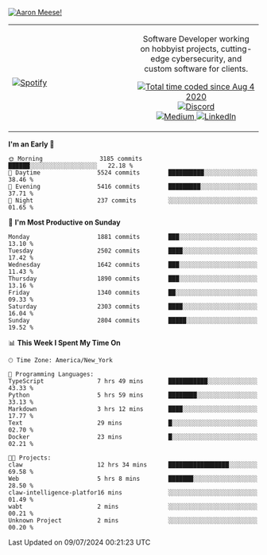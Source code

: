 [![Aaron Meese!](https://user-images.githubusercontent.com/17814535/88975338-a2aabf00-d27f-11ea-963f-8a19608716b4.png)](https://github.com/ajmeese7/readme-ascii "README ASCII")

<!-- Modified from project here: https://github.com/novatorem/novatorem -->
<table width="100%">
  <tr>
  <td width="50%">

&nbsp; <br> [![Spotify](https://ajmeese7.vercel.app/api/spotify)](https://open.spotify.com/user/ajmeese)

  </td>
  <td width="50%">
    <p align="center">
    Software Developer working on hobbyist projects, cutting-edge cybersecurity, and custom software for clients.
    </p>
    <p align="center">
      <a href="https://wakatime.com/@f726891d-3b02-46cd-9b60-e8c59f9e2b14">
        <img src="https://wakatime.com/badge/user/f726891d-3b02-46cd-9b60-e8c59f9e2b14.svg" alt="Total time coded since Aug 4 2020" title="WakaTime" />
      </a>
      <a href="http://link.aaronmeese.com/discord">
        <img src="https://img.shields.io/badge/discord-ajmeese7%234835-369?style=flat-square&logo=discord&logoColor=white&color=purple" alt="Discord" title="Discord">
      </a>
      <br />
      <a href="https://link.aaronmeese.com/medium">
        <img src="https://img.shields.io/badge/medium-ajmeese7-1DB954?style=flat-square&logo=medium&logoColor=white" alt="Medium" title="Medium">
      </a>
      <a href="https://link.aaronmeese.com/linkedin">
        <img src="https://img.shields.io/badge/linkedIn-aaronmeese-1DB954?style=flat-square&logo=linkedin&logoColor=white&color=blue" alt="LinkedIn" title="LinkedIn">
      </a>
    </p>
  </td>

</table>

[//]: <> (The `&nbsp;` is to have Aphelion take up more space)

<!--START_SECTION:waka-->
**I'm an Early 🐤** 

```text
🌞 Morning                3185 commits        ██████░░░░░░░░░░░░░░░░░░░   22.18 % 
🌆 Daytime                5524 commits        ██████████░░░░░░░░░░░░░░░   38.46 % 
🌃 Evening                5416 commits        █████████░░░░░░░░░░░░░░░░   37.71 % 
🌙 Night                  237 commits         ░░░░░░░░░░░░░░░░░░░░░░░░░   01.65 % 
```
📅 **I'm Most Productive on Sunday** 

```text
Monday                   1881 commits        ███░░░░░░░░░░░░░░░░░░░░░░   13.10 % 
Tuesday                  2502 commits        ████░░░░░░░░░░░░░░░░░░░░░   17.42 % 
Wednesday                1642 commits        ███░░░░░░░░░░░░░░░░░░░░░░   11.43 % 
Thursday                 1890 commits        ███░░░░░░░░░░░░░░░░░░░░░░   13.16 % 
Friday                   1340 commits        ██░░░░░░░░░░░░░░░░░░░░░░░   09.33 % 
Saturday                 2303 commits        ████░░░░░░░░░░░░░░░░░░░░░   16.04 % 
Sunday                   2804 commits        █████░░░░░░░░░░░░░░░░░░░░   19.52 % 
```


📊 **This Week I Spent My Time On** 

```text
🕑︎ Time Zone: America/New_York

💬 Programming Languages: 
TypeScript               7 hrs 49 mins       ███████████░░░░░░░░░░░░░░   43.33 % 
Python                   5 hrs 59 mins       ████████░░░░░░░░░░░░░░░░░   33.13 % 
Markdown                 3 hrs 12 mins       ████░░░░░░░░░░░░░░░░░░░░░   17.77 % 
Text                     29 mins             █░░░░░░░░░░░░░░░░░░░░░░░░   02.70 % 
Docker                   23 mins             █░░░░░░░░░░░░░░░░░░░░░░░░   02.21 % 

🐱‍💻 Projects: 
claw                     12 hrs 34 mins      █████████████████░░░░░░░░   69.58 % 
Web                      5 hrs 8 mins        ███████░░░░░░░░░░░░░░░░░░   28.50 % 
claw-intelligence-platfor16 mins             ░░░░░░░░░░░░░░░░░░░░░░░░░   01.49 % 
wabt                     2 mins              ░░░░░░░░░░░░░░░░░░░░░░░░░   00.21 % 
Unknown Project          2 mins              ░░░░░░░░░░░░░░░░░░░░░░░░░   00.20 % 
```


 Last Updated on 09/07/2024 00:21:23 UTC
<!--END_SECTION:waka-->
